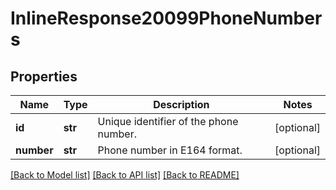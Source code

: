 # InlineResponse20099PhoneNumbers

## Properties
Name | Type | Description | Notes
------------ | ------------- | ------------- | -------------
**id** | **str** | Unique identifier of the phone number. | [optional] 
**number** | **str** | Phone number in E164 format. | [optional] 

[[Back to Model list]](../README.md#documentation-for-models) [[Back to API list]](../README.md#documentation-for-api-endpoints) [[Back to README]](../README.md)

